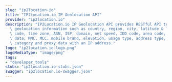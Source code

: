 ```yaml
---
slug: "ip2location-io"
title: "IP2Location.io IP Geolocation API"
provider: "ip2location.io"
description: "IP2Location.io IP Geolocation API provides RESTful API to obtain visitors’\
  \ geolocation information such as country, region, city, latitude & longitude, ZIP\
  \ code, time zone, ASN, ISP, domain, net speed, IDD code, area code, weather station\
  \ data, MNC, MCC, mobile brand, elevation, usage type, address type, advertisement\
  \ category and proxy data with an IP address."
logo: "ip2location.io-logo.png"
logoMediaType: "image/png"
tags:
- "developer_tools"
stubs: "ip2location.io-stubs.json"
swagger: "ip2location.io-swagger.json"
---
```

